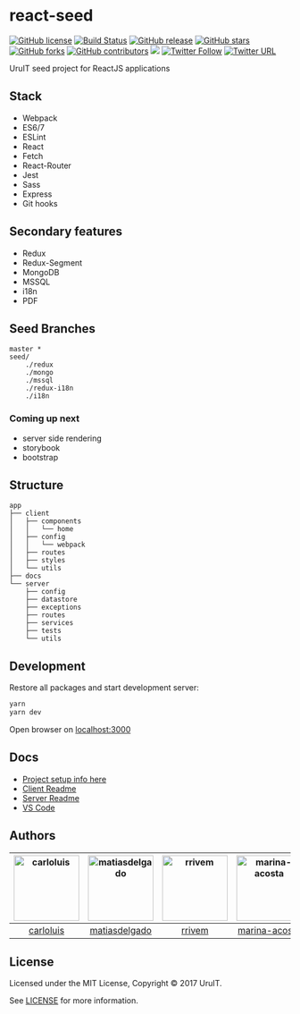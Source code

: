 # react-seed

[![GitHub license](https://img.shields.io/badge/license-MIT-blue.svg)](https://raw.githubusercontent.com/UruIT/react-seed/develop/LICENSE)
[![Build Status](https://travis-ci.org/UruIT/react-seed.svg)](https://travis-ci.org/UruIT/react-seed?branch=master)
[![GitHub release](https://img.shields.io/github/release/uruit/react-seed.svg)](https://github.com/UruIT/react-seed/releases)
[![GitHub stars](https://img.shields.io/github/stars/UruIT/react-seed.svg)](https://github.com/UruIT/react-seed/stargazers)
[![GitHub forks](https://img.shields.io/github/forks/UruIT/react-seed.svg)](https://github.com/UruIT/react-seed/network)
[![GitHub contributors](https://img.shields.io/github/contributors/uruit/react-seed.svg)](https://github.com/UruIT/react-seed/graphs/contributors)
[![](https://img.shields.io/github/issues-pr-closed-raw/uruit/react-seed.svg)](https://github.com/UruIT/react-seed/pulls?q=is%3Apr+is%3Aclosed)
[![Twitter Follow](https://img.shields.io/twitter/follow/uruit.svg?style=social&label=Follow)](https://twitter.com/UruIT/followers)
[![Twitter URL](https://img.shields.io/twitter/url/http/uruit.react-seed.svg?style=social)](https://twitter.com/intent/tweet?text=react-seed%20by%20%40UruIT%20on&url=https%3A%2F%2Fgithub.com%2Furuit%2Freact-seed)

UruIT seed project for ReactJS applications


## Stack

* Webpack
* ES6/7
* ESLint
* React
* Fetch
* React-Router
* Jest
* Sass
* Express
* Git hooks


## Secondary features

* Redux
* Redux-Segment
* MongoDB
* MSSQL
* i18n
* PDF


## Seed Branches

```
master *
seed/
    ./redux
    ./mongo
    ./mssql
    ./redux-i18n
    ./i18n
```

### Coming up next

* server side rendering
* storybook
* bootstrap

## Structure

```
app
├── client
│   ├── components
│   │	└── home
│   ├── config
│   │	└── webpack
│   ├── routes
│   ├── styles
│   └── utils
├── docs
└── server
    ├── config
    ├── datastore 
    ├── exceptions
    ├── routes
    ├── services
    ├── tests
    └── utils
```

## Development

Restore all packages and start development server:

```bash
yarn
yarn dev
```

Open browser on [localhost:3000](http://localhost:3000/)


## Docs

* [Project setup info here](docs/setup.md)
* [Client Readme](client/README.md)
* [Server Readme](server/README.md)
* [VS Code](docs/vscode.md)

## Authors

[<img alt="carloluis" src="https://avatars2.githubusercontent.com/u/6170808?v=4&s=117" width="117">](https://github.com/carloluis) |[<img alt="matiasdelgado" src="https://avatars0.githubusercontent.com/u/5489967?v=4&u=bf0d640f309481519a5052a116929917c2dba8a9&s=117" width="117">](https://github.com/matiasdelgado) |[<img alt="rrivem" src="https://avatars0.githubusercontent.com/u/3043009?v=4&s=117" width="117">](https://github.com/rrivem) |[<img alt="marina-acosta" src="https://avatars3.githubusercontent.com/u/19169042?v=4&s=117" width="117">](https://github.com/marina-acosta) |
:---: |:---: |:---: |:---: |
[carloluis](https://github.com/carloluis) |[matiasdelgado](https://github.com/matiasdelgado) |[rrivem](https://github.com/rrivem) |[marina-acosta](https://github.com/marina-acosta)

## License

Licensed under the MIT License, Copyright © 2017 UruIT.

See [LICENSE](./LICENSE) for more information.
